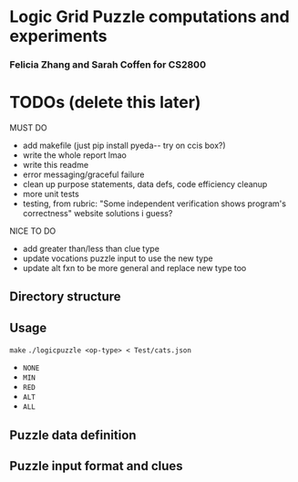 # Logic Grid Puzzle computations and experiments
### Felicia Zhang and Sarah Coffen for CS2800

# TODOs (delete this later)
MUST DO
- add makefile (just pip install pyeda-- try on ccis box?)
- write the whole report lmao
- write this readme
- error messaging/graceful failure
- clean up purpose statements, data defs, code efficiency cleanup
- more unit tests
- testing, from rubric: "Some independent verification shows program's correctness" website solutions i guess?

NICE TO DO
- add greater than/less than clue type
- update vocations puzzle input to use the new type
- update alt fxn to be more general and replace new type too

## Directory structure

## Usage
`make`
`./logicpuzzle <op-type> < Test/cats.json`

- `NONE`
- `MIN`
- `RED`
- `ALT`
- `ALL`

## Puzzle data definition

## Puzzle input format and clues
